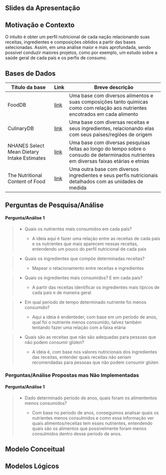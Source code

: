 ## Slides da Apresentação

## Motivação e Contexto

O intuito é obter um perfil nutricional de cada nação relacionando suas receitas, ingredientes e composições obtidos a partir das bases selecionadas. Assim, em uma análise maior e mais aprofundada, sendo possível conduzir maiores projetos, como por exemplo, um estudo sobre a saúde geral de cada país e os perfis de consumo.


## Bases de Dados

Título da base | Link | Breve descrição
----- | ----- | -----
FoodDB | [link](https://www.foodb.ca/) | Uma base com diversos alimentos e suas composições tanto quimicas como com relação aos nutrientes encotrados em cada alimento
CulinaryDB | [link](https://cosylab.iiitd.edu.in/culinarydb/) | Uma base com diversas receitas e seus ingredientes, relacionando elas com seus países/regiões de origem 
NHANES Select Mean Dietary Intake Estimates | [link](https://data.cdc.gov/NCHS/NHANES-Select-Mean-Dietary-Intake-Estimates/8wmh-yzz9) | Uma base com diversas pesquisas feitas ao longo do tempo sobre o consudo de determinados nutrientes em diversas faixas etárias e etnias
The Nutritional Content of Food | [link](https://www.kaggle.com/datasets/thedevastator/the-nutritional-content-of-food-a-comprehensive) | Uma outra base com diversos ingredientes e seus perfis nutricionais detalhados com as unidades de medida

## Perguntas de Pesquisa/Análise

#### Pergunta/Análise 1
> * Quais os nutrientes mais consumidos em cada país?
>   
>   * A ideia aqui é fazer uma relação entre as receitas de cada país e os nutrientes que mais aparecem nessas receitas, entendendo um pouco do perfil nutricional de cada pais

> * Quais os ingredientes que compõe determinadas receitas?
>   
>   * Mapear o relacionamento entre receitas e ingredientes

> * Quais os ingredientes mais consumidos? E em cada país?
>   
>   * A partir das receitas identificar os ingredientes mais típicos de cada país e de maneira geral

> * Em qual período de tempo determinado nutriente foi menos consumido?
>   
>   * Aqui a ideia é endenteder, com base em um período de anos, qual foi o nutriente menos consumido, talvez também tentando fazer uma relação com a faixa etária

> * Quais são as receitas que não são adequadas para pessoas que não podem consumir glúten? 
>   
>   * A ideia é, com base nos valores nutricionais dos ingredientes das receitas, entender quais receitas não seriam recomendadas para pessoas que não podem consumir glúten


### Perguntas/Análise Propostas mas Não Implementadas

#### Pergunta/Análise 1
> * Dado determinado período de anos, quais foram os alimententos menos consumidos?
>   
>   * Com base no período de anos, conseguimos analisar quais os nutrientes menos consulmidos e comn essa informação ver quais alimentos/receitas tem esses nutrientes, entendendo quais são os alimentos que possivelmente foram menos consulmidos dentro desse período de anos.


## Modelo Conceitual

## Modelos Lógicos
